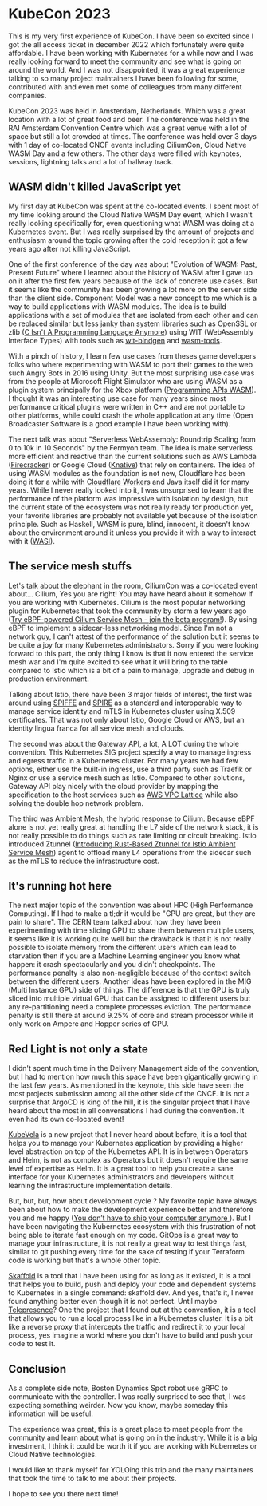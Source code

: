 # KubeCon 2023

This is my very first experience of KubeCon. I have been so excited since I got
the all access ticket in december 2022 which fortunately were quite affordable.
I have been working with Kubernetes for a while now and I was really looking
forward to meet the community and see what is going on around the world. And I
was not disappointed, it was a great experience talking to so many project
maintainers I have been following for some, contributed with and even met some
of colleagues from many different companies.

KubeCon 2023 was held in Amsterdam, Netherlands. Which was a great location with
a lot of great food and beer. The conference was held in the RAI Amsterdam
Convention Centre which was a great venue with a lot of space but still a lot
crowded at times. The conference was held over 3 days with 1 day of co-located
CNCF events including CiliumCon, Cloud Native WASM Day and a few others. The
other days were filled with keynotes, sessions, lightning talks and a lot of
hallway track.

## WASM didn't killed JavaScript yet

My first day at KubeCon was spent at the co-located events. I spent most of my
time looking around the Cloud Native WASM Day event, which I wasn't really
looking specifically for, even questioning what WASM was doing at a Kubernetes
event. But I was really surprised by the amount of projects and enthusiasm
around the topic growing after the cold reception it got a few years ago after
not killing JavaScript.

One of the first conference of the day was about "Evolution of WASM: Past,
Present Future" where I learned about the history of WASM after I gave up on it
after the first few years because of the lack of concrete use cases. But it
seems like the community has been growing a lot more on the server side than the
client side. Component Model was a new concept to me which is a way to build
applications with WASM modules. The idea is to build applications with a set of
modules that are isolated from each other and can be replaced similar but less
janky than system libraries such as OpenSSL or zlib ([C Isn't A Programming
Language Anymore](https://faultlore.com/blah/c-isnt-a-language)) using WIT
(WebAssembly Interface Types) with tools such as
[wit-bindgen](https://github.com/bytecodealliance/wit-bindgen/) and
[wasm-tools](https://github.com/bytecodealliance/wasm-tools/).

With a pinch of history, I learn few use cases from theses game developers folks
who where experimenting with WASM to port their games to the web such Angry Bots
in 2016 using Unity. But the most surprising use case was from the people at
Microsoft Flight Simulator who are using WASM as a plugin system principally for
the Xbox platform ([Programming APIs
WASM](https://docs.flightsimulator.com/html/Programming_Tools/WASM/WebAssembly.htm)).
I thought it was an interesting use case for many years since most performance
critical plugins were written in C++ and are not portable to other platforms,
while could crash the whole application at any time (Open Broadcaster Software
is a good example I have been working with).

The next talk was about "Serverless WebAssembly: Roundtrip Scaling from 0 to 10k
in 10 Seconds" by the Fermyon team. The idea is make serverless more efficient
and reactive than the current solutions such as AWS Lambda
([Firecracker](https://firecracker-microvm.github.io/)) or Google Cloud
([Knative](https://knative.dev/)) that rely on containers. The idea of using
WASM modules as the foundation is not new, Cloudflare has been doing it for a
while with [Cloudflare Workers](https://workers.cloudflare.com/) and Java itself
did it for many years. While I never really looked into it, I was unsurprised to
learn that the performance of the platform was impressive with isolation by
design, but the current state of the ecosystem was not really ready for
production yet, your favorite libraries are probably not available yet because
of the isolation principle. Such as Haskell, WASM is pure, blind, innocent, it
doesn't know about the environment around it unless you provide it with a way to
interact with it ([WASI](https://github.com/WebAssembly/WASI)).

## The service mesh stuffs

Let's talk about the elephant in the room, CiliumCon was a co-located event
about... Cilium, Yes you are right! You may have heard about it somehow if you
are working with Kubernetes. Cilium is the most popular networking plugin for
Kubernetes that took the community by storm a few years ago ([Try eBPF-powered
Cilium Service Mesh - join the beta
program!](https://cilium.io/blog/2021/12/01/cilium-service-mesh-beta/)). By
using eBPF to implement a sidecar-less networking model. Since I'm not a network
guy, I can't attest of the performance of the solution but it seems to be quite
a joy for many Kubernetes administrators. Sorry if you were looking forward to
this part, the only thing I know is that it now entered the service mesh war and
I'm quite excited to see what it will bring to the table compared to Istio which
is a bit of a pain to manage, upgrade and debug in production environment.

Talking about Istio, there have been 3 major fields of interest, the first was
around using [SPIFFE](https://spiffe.io/) and
[SPIRE](https://github.com/spiffe/spire) as a standard and interoperable way to
manage service identity and mTLS in Kubernetes cluster using X.509 certificates.
That was not only about Istio, Google Cloud or AWS, but an identity lingua franca
for all service mesh and clouds.

The second was about the Gateway API, a lot, A LOT during the whole convention.
This Kubernetes SIG project specify a way to manage ingress and egress traffic
in a Kubernetes cluster. For many years we had few options, either use the
built-in ingress, use a third party such as Traefik or Nginx or use a service
mesh such as Istio. Compared to other solutions, Gateway API play nicely with
the cloud provider by mapping the specification to the host services such as
[AWS VPC Lattice](https://aws.amazon.com/vpc/lattice/) while also solving the
double hop network problem.

The third was Ambient Mesh, the hybrid response to Cilium. Because eBPF alone is
not yet really great at handling the L7 side of the network stack, it is not
really possible to do things such as rate limiting or circuit breaking. Istio
introduced Ztunnel ([Introducing Rust-Based Ztunnel for Istio Ambient Service
Mesh](https://istio.io/latest/blog/2023/rust-based-ztunnel/)) agent to offload
many L4 operations from the sidecar such as the mTLS to reduce the
infrastructure cost.

## It's running hot here

The next major topic of the convention was about HPC (High Performance
Computing). If I had to make a tl;dr it would be "GPU are great, but they are
pain to share". The CERN team talked about how they have been experimenting with
time slicing GPU to share them between multiple users, it seems like it is
working quite well but the drawback is that it is not really possible to isolate
memory from the different users which can lead to starvation then if you are a
Machine Learning engineer you know what happen: it crash spectacularly and you
didn't checkpoints. The performance penalty is also non-negligible because of
the context switch between the different users. Another ideas have been explored
in the MIG (Multi Instance GPU) side of things. The difference is that the GPU
is truly sliced into multiple virtual GPU that can be assigned to different
users but any re-partitioning need a complete processes eviction. The
performance penalty is still there at around 9.25% of core and stream processor
while it only work on Ampere and Hopper series of GPU.

## Red Light is not only a state

I didn't spent much time in the Delivery Management side of the convention, but
I had to mention how much this space have been gigantically growing in the last
few years. As mentioned in the keynote, this side have seen the most projects
submission among all the other side of the CNCF. It is not a surprise that
ArgoCD is king of the hill, it is the singular project that I have heard about
the most in all conversations I had during the convention. It even had its own
co-located event!

[KubeVela](https://kubevela.io/) is a new project that I never heard about
before, it is a tool that helps you to manage your Kubernetes application by
providing a higher level abstraction on top of the Kubernetes API. It is in
between Operators and Helm, is not as complex as Operators but it doesn't
require the same level of expertise as Helm. It is a great tool to help you
create a sane interface for your Kubernetes administrators and developers
without learning the infrastructure implementation details.

But, but, but, how about development cycle ? My favorite topic have always been
about how to make the development experience better and therefore you and me
happy ([You don’t have to ship your computer anymore
](https://www.linkedin.com/pulse/you-dont-have-ship-your-computer-anymore-william-phetsinorath/)).
But I have been navigating the Kubernetes ecosystem with this frustration of not
being able to iterate fast enough on my code. GitOps is a great way to manage
your infrastructure, it is not really a great way to test things fast, similar
to git pushing every time for the sake of testing if your Terraform code is
working but that's a whole other topic.

[Skaffold](https://skaffold.dev/) is a tool that I have been using for as long
as it existed, it is a tool that helps you to build, push and deploy your code
and dependent systems to Kubernetes in a single command: skaffold dev. And yes,
that's it, I never found anything better even though it is not perfect. Until
maybe [Telepresence](https://www.telepresence.io/)? One the project that I found
out at the convention, it is a tool that allows you to run a local process like
in a Kubernetes cluster. It is a bit like a reverse proxy that intercepts the
traffic and redirect it to your local process, yes imagine a world where you
don't have to build and push your code to test it.

## Conclusion

As a complete side note, Boston Dynamics Spot robot use gRPC to communicate with
the controller. I was really surprised to see that, I was expecting something
weirder. Now you know, maybe someday this information will be useful.

The experience was great, this is a great place to meet people from the
community and learn about what is going on in the industry. While it is a big
investment, I think it could be worth it if you are working with Kubernetes or
Cloud Native technologies.

I would like to thank myself for YOLOing this trip and the many maintainers that
took the time to talk to me about their projects.

I hope to see you there next time!
